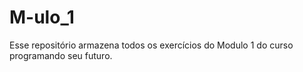 # M-ulo_1
Esse repositório armazena todos os exercícios  do Modulo 1 do curso programando seu futuro.

